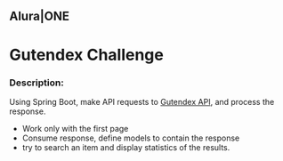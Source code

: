 ## Alura|ONE
# Gutendex Challenge


### Description:
Using Spring Boot, make API requests to [Gutendex API](http://gutendex.com/), and process the response.
- Work only with the first page
- Consume response, define models to contain the response
- try to search an item and display statistics of the results.
